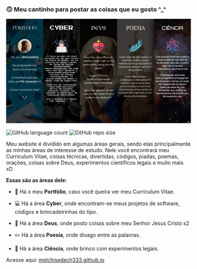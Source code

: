 
<p align="center" >
  
  ### 🙃 Meu cantinho para postar as coisas que eu gosto ^_^

![Site](https://raw.githubusercontent.com/melchisedech333/melchisedech333.github.io/master/media/img/site-home-2.png)

![GitHub language count](https://img.shields.io/github/languages/count/melchisedech333/melchisedech333.github.io?style=for-the-badge)
![GitHub repo size](https://img.shields.io/github/repo-size/melchisedech333/melchisedech333.github.io?style=for-the-badge)

</p>

<p>

  Meu <i>website</i> é dividido em algumas áreas gerais, sendo elas principalmente as minhas áreas de interesse de estudo.
  Nele você encontrará meu Curriculum Vitae, coisas técnicas, divertidas, códigos, piadas, poemas, orações, coisas sobre Deus, experimentos científicos legais e muito mais xD

  
  <b>Essas são as áreas dele:</b>

  - :man: Há o meu <b>Portfólio</b>, caso você queira ver meu Currículum Vitae.

  - :computer: Há a área <b>Cyber</b>, onde encontram-se meus projetos de software, códigos e brincadeirinhas do tipo.

  - :older_man: Há a área <b>Deus</b>, onde posto coisas sobre meu Senhor Jesus Cristo s2

  - :pencil2: Há a área <b>Poesia</b>, onde divago entre as palavras.

  - :microscope: Há a área <b>Ciência</b>, onde brinco com experimentos legais.


  Acesse aqui: <a href="https://melchisedech333.github.io/" >melchisedech333.github.io</a>

</p>


